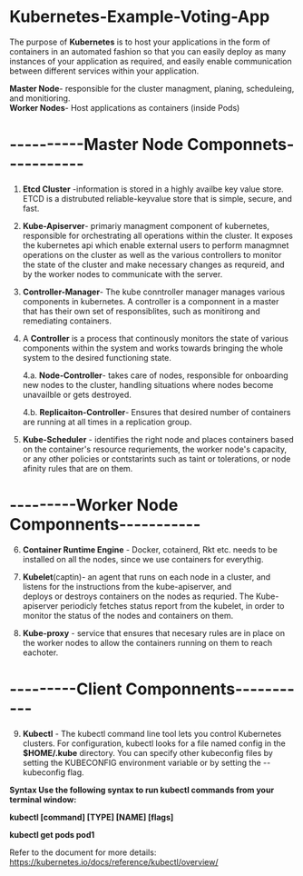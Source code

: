 # Kubernetes-Example-Voting-App

The purpose of **Kubernetes** is to host your applications in the form of containers in an automated fashion so that you can easily 
deploy as many instances of your application as required, and easily enable communication between different services within your 
application. 

**Master Node**- responsible for the cluster managment, planing, scheduleing, and monitioring.         
**Worker Nodes**- Host applications as containers (inside Pods)

# ----------Master Node Componnets-----------
1. **Etcd Cluster** -information is stored in a highly availbe key value store. 
               ETCD is a distrubuted reliable-keyvalue store that is simple, secure, and fast. 

2. **Kube-Apiserver**- primariy managment component of kubernetes, responsible for orchestrating all operations within the cluster. It
                exposes the kubernetes api which enable external users to perform managmnet operations on the cluster as well as the 
                various controllers to monitor the state of the cluster and make necessary changes as requreid, and by the worker nodes 
                to communicate with the server. 

3. **Controller-Manager**- The kube conntroller manager manages various components in kubernetes. 
   A controller is a componnent in a master that has their own set of responsiblites, such as monitirong and remediating
   containers. 

4.  A **Controller** is a process that continously monitors the state of various components within the system 
    and works towards bringing the whole system to the desired functioning state.
  
      4.a. **Node-Controller**- takes care of nodes, responsible for onboarding new nodes to the cluster, handling situations where
                                nodes become unavailble or gets destroyed.
                    
      4.b. **Replicaiton-Controller**- Ensures that desired number of containers are running at all times in a replication group. 

5. **Kube-Scheduler** - identifies the right node and places containers based on the container's resource requriements, the worker 
                        node's capacity, or any other policies or contstarints such as taint or tolerations, or  node afinity rules that
                        are on them. 
                 
# ---------Worker Node Componnents-----------

6. **Container Runtime Engine** - Docker, cotainerd, Rkt etc. needs to be installed on all the nodes, since we use containers for everythig. 


7. **Kubelet**(captin)- an agent that runs on each node in a cluster, and listens for the instructions from the kube-apiserver, and        
                 deploys or destroys containers on the nodes as requried. The Kube-apiserver periodicly fetches status 
                 report from the kubelet, in order to monitor the status of the nodes and containers on them. 

8. **Kube-proxy** - service that ensures that necesary rules are in place on the worker nodes to allow the containers running on them
                   to reach eachoter. 
# ---------Client Componnents-----------
9. **Kubectl** - The kubectl command line tool lets you control Kubernetes clusters. For configuration, kubectl looks for a file named config in the **$HOME/.kube** directory. You can specify other kubeconfig files by setting the KUBECONFIG environment variable or by setting the --kubeconfig flag.

**Syntax
Use the following syntax to run kubectl commands from your terminal window:**

**kubectl [command] [TYPE] [NAME] [flags]**

**kubectl get pods pod1**

Refer to the document for more details: 
https://kubernetes.io/docs/reference/kubectl/overview/
